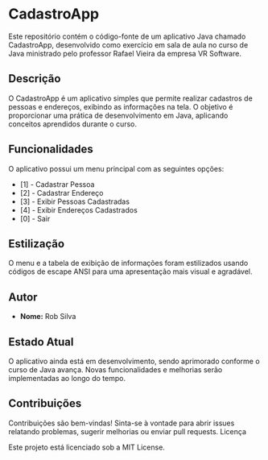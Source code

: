 # CadastroApp

Este repositório contém o código-fonte de um aplicativo Java chamado CadastroApp, desenvolvido como exercício em sala de aula no curso de Java ministrado pelo professor Rafael Vieira da empresa VR Software.

## Descrição

O CadastroApp é um aplicativo simples que permite realizar cadastros de pessoas e endereços, exibindo as informações na tela. O objetivo é proporcionar uma prática de desenvolvimento em Java, aplicando conceitos aprendidos durante o curso.

## Funcionalidades

O aplicativo possui um menu principal com as seguintes opções:

- [1] - Cadastrar Pessoa
- [2] - Cadastrar Endereço
- [3] - Exibir Pessoas Cadastradas
- [4] - Exibir Endereços Cadastrados
- [0] - Sair

## Estilização

O menu e a tabela de exibição de informações foram estilizados usando códigos de escape ANSI para uma apresentação mais visual e agradável.

## Autor

- **Nome:** Rob Silva

## Estado Atual

O aplicativo ainda está em desenvolvimento, sendo aprimorado conforme o curso de Java avança. Novas funcionalidades e melhorias serão implementadas ao longo do tempo.

## Contribuições

Contribuições são bem-vindas! Sinta-se à vontade para abrir issues relatando problemas, sugerir melhorias ou enviar pull requests.
Licença

Este projeto está licenciado sob a MIT License.
